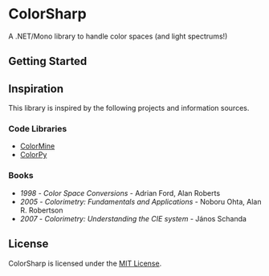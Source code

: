 ColorSharp
==========

A .NET/Mono library to handle color spaces (and light spectrums!)

## Getting Started


## Inspiration

This library is inspired by the following projects and information sources.

### Code Libraries

* [ColorMine](https://github.com/THEjoezack/ColorMine/)
* [ColorPy](https://github.com/fish2000/ColorPy)

### Books

* *1998* - *Color Space Conversions* - Adrian Ford, Alan Roberts
* *2005* - *Colorimetry: Fundamentals and Applications* - Noboru Ohta, Alan R. Robertson
* *2007* - *Colorimetry: Understanding the CIE system* - János Schanda

## License

ColorSharp is licensed under the [MIT License](https://github.com/Litipk/ColorSharp/blob/master/LICENSE).

